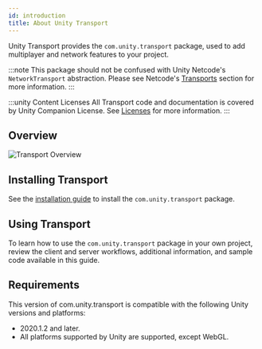 ```yaml
---
id: introduction
title: About Unity Transport
---
```


Unity Transport provides the `com.unity.transport` package, used to add multiplayer and network features to your project.

:::note
This package should not be confused with Unity Netcode's `NetworkTransport` abstraction. Please see Netcode's [Transports](/netcode/current/advanced-topics/transports) section for more information.
:::

:::unity Content Licenses
All Transport code and documentation is covered by Unity Companion License. See [Licenses](/reference/license) for more information.
:::

## Overview

![Transport Overview](/img/transport/layercake.png)

## Installing Transport

See the [installation guide](install.md) to install the `com.unity.transport` package.

## Using Transport

To learn how to use the `com.unity.transport` package in your own project, review the client and server workflows, additional information, and sample code available in this guide.

##  Requirements

This version of com.unity.transport is compatible with the following Unity versions and platforms:

* 2020.1.2 and later.
* All platforms supported by Unity are supported, except WebGL.
